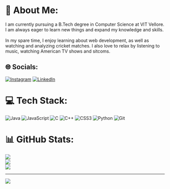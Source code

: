# 💫 About Me:
I am currently pursuing a B.Tech degree in Computer Science at VIT Vellore. I am always eager to learn new things and expand my knowledge and skills. <br><br>In my spare time, I enjoy learning about web development, as well as watching and analyzing cricket matches. I also love to relax by listening to music, watching American TV shows and sitcoms.


## 🌐 Socials:
[![Instagram](https://img.shields.io/badge/Instagram-%23E4405F.svg?logo=Instagram&logoColor=white)](https://instagram.com/prakhar3125) [![LinkedIn](https://img.shields.io/badge/LinkedIn-%230077B5.svg?logo=linkedin&logoColor=white)](https://linkedin.com/in/prakhar3125) 

# 💻 Tech Stack:
![Java](https://img.shields.io/badge/java-%23ED8B00.svg?style=for-the-badge&logo=openjdk&logoColor=white) ![JavaScript](https://img.shields.io/badge/javascript-%23323330.svg?style=for-the-badge&logo=javascript&logoColor=%23F7DF1E) ![C](https://img.shields.io/badge/c-%2300599C.svg?style=for-the-badge&logo=c&logoColor=white) ![C++](https://img.shields.io/badge/c++-%2300599C.svg?style=for-the-badge&logo=c%2B%2B&logoColor=white) ![CSS3](https://img.shields.io/badge/css3-%231572B6.svg?style=for-the-badge&logo=css3&logoColor=white) ![Python](https://img.shields.io/badge/python-3670A0?style=for-the-badge&logo=python&logoColor=ffdd54) ![Git](https://img.shields.io/badge/git-%23F05033.svg?style=for-the-badge&logo=git&logoColor=white)
# 📊 GitHub Stats:
![](https://github-readme-stats.vercel.app/api?username=prakhar3125&theme=shadow_blue&hide_border=false&include_all_commits=false&count_private=false)<br/>
![](https://github-readme-streak-stats.herokuapp.com/?user=prakhar3125&theme=shadow_blue&hide_border=false)<br/>
![](https://github-readme-stats.vercel.app/api/top-langs/?username=prakhar3125&theme=shadow_blue&hide_border=false&include_all_commits=false&count_private=false&layout=compact)

---
[![](https://visitcount.itsvg.in/api?id=prakhar3125&icon=0&color=0)](https://visitcount.itsvg.in)

